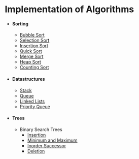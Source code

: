 #   Implementation of Algorithms

* ####  Sorting
  * [Bubble Sort](https://github.com/Nickhil1737/Introduction-to-Algorithms-in-C/blob/master/sorting/bubbleSort.c)
  * [Selection Sort](https://github.com/Nickhil1737/Introduction-to-Algorithms-in-C/blob/master/sorting/selectionSort.c)
  * [Insertion Sort](https://github.com/Nickhil1737/Introduction-to-Algorithms-in-C/blob/master/sorting/insertionSort.c)
  * [Quick Sort](https://github.com/Nickhil1737/Introduction-to-Algorithms-in-C/blob/master/sorting/quickSort.c)
  * [Merge Sort](https://github.com/Nickhil1737/Introduction-to-Algorithms-in-C/blob/master/sorting/mergeSort.c)
  * [Heap Sort](https://github.com/Nickhil1737/Introduction-to-Algorithms-in-C/blob/master/sorting/heapSort.c)
  * [Counting Sort](https://github.com/Nickhil1737/Introduction-to-Algorithms-in-C/blob/master/sorting/countingSort.c)

* ####  Datastructures
  * [Stack](https://github.com/Nickhil1737/Introduction-to-Algorithms-in-C/blob/master/datastructures/stack.c)
  * [Queue](https://github.com/Nickhil1737/Introduction-to-Algorithms-in-C/blob/master/datastructures/queue.c)
  * [Linked Lists](https://github.com/Nickhil1737/Introduction-to-Algorithms-in-C/blob/master/datastructures/linkedList.c)
  * [Priority Queue](https://github.com/Nickhil1737/Introduction-to-Algorithms-in-C/blob/master/datastructures/priorityQueue.c)

* ####  Trees
  * Binary Search Trees
    * [Insertion](https://github.com/Nickhil1737/Introduction-to-Algorithms-in-C/blob/master/trees/bstInsertion.c)
    * [Minimum and Maximum](https://github.com/Nickhil1737/Introduction-to-Algorithms-in-C/blob/master/trees/bstMinMax.c)
    * [Inorder Successor](https://github.com/Nickhil1737/Introduction-to-Algorithms-in-C/blob/master/trees/bst-successor.c)
    * [Deletion](https://github.com/Nickhil1737/Introduction-to-Algorithms-in-C/blob/master/trees/bstInsertion.c)
